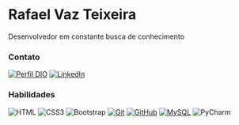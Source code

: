 # Rafael Vaz Teixeira

Desenvolvedor em constante busca de conhecimento

### Contato

[![Perfil DIO](https://img.shields.io/badge/-Meu%20Perfil%20na%20DIO-30A3DC?style=for-the-badge)](https://www.dio.me/users/rafaelvaz13)
[![LinkedIn](https://img.shields.io/badge/-LinkedIn-000?style=for-the-badge&logo=linkedin&logoColor=000000)](https://www.linkedin.com/in/rafaelvazteixeira09/)

### Habilidades

![HTML](https://img.shields.io/badge/HTML-000?style=for-the-badge&logo=html5&logoColor=30A3DC)
![CSS3](https://img.shields.io/badge/CSS3-000?style=for-the-badge&logo=css3&logoColor=E94D5F)
![Bootstrap](https://img.shields.io/badge/bootstrap-000?style=for-the-badge&logo=bootstrap&logoColor=553C7B)
[![Git](https://img.shields.io/badge/Git-000?style=for-the-badge&logo=git&logoColor=E94D5F)](https://git-scm.com/doc)
[![GitHub](https://img.shields.io/badge/GitHub-000?style=for-the-badge&logo=github&logoColor=30A3DC)](https://docs.github.com/)
[![MySQL](https://img.shields.io/badge/MySQL-000?style=for-the-badge&logo=mysql&logoColor=30A3DC)](https://docs.github.com/)
![PyCharm](https://img.shields.io/badge/PyCharm-000000.svg?&style=for-the-badge&logo=PyCharm&logoColor=white)
